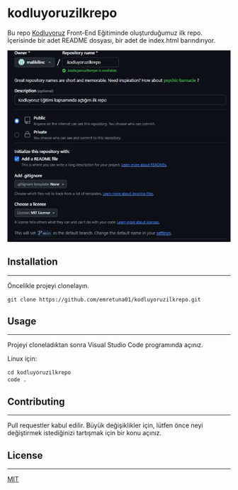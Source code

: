 # kodluyoruzilkrepo

Bu repo [Kodluyoruz](https://www.kodluyoruz.org/) Front-End Eğitiminde oluşturduğumuz ilk repo. İçerisinde bir adet README dosyası, bir adet de index.html barındırıyor.

![ilkrepo](img/repo.jpg)

## Installation
---
Öncelikle projeyi clonelayın.
```
git clone https://github.com/emretuna01/kodluyoruzilkrepo.git
```

## Usage
----
Projeyi cloneladıktan sonra Visual Studio Code programında açınız.

Linux için:
```
cd kodluyoruzilkrepo
code .
```

## Contributing
---
Pull requestler kabul edilir. Büyük değişiklikler için, lütfen önce neyi değiştirmek istediğinizi tartışmak için bir konu açınız.

## License
---
[MIT](https://choosealicense.com/licenses/mit/)
